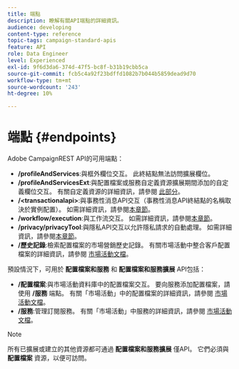 ```yaml
---
title: 端點
description: 瞭解有關API端點的詳細資訊。
audience: developing
content-type: reference
topic-tags: campaign-standard-apis
feature: API
role: Data Engineer
level: Experienced
exl-id: 9f6d3da6-374d-47f5-bc8f-b31b19cbb5ca
source-git-commit: fcb5c4a92f23bdffd1082b7b044b5859dead9d70
workflow-type: tm+mt
source-wordcount: '243'
ht-degree: 10%

---
```


# 端點 {#endpoints}

Adobe CampaignREST API的可用端點：

* **/profileAndServices**:與框外欄位交互。 此終結點無法訪問擴展欄位。
* **/profileAndServicesExt**:與配置檔案或服務自定義資源擴展期間添加的自定義欄位交互。 有關自定義資源的詳細資訊，請參閱 [此部分](../../api/using/custom-resources.md)。
* **/&lt;transactionalapi>**:與事務性消息API交互（事務性消息API終結點的名稱取決於實例配置）。 如需詳細資訊，請參閱[本章節](../../api/using/managing-transactional-messages.md)。
* **/workflow/execution**:與工作流交互。 如需詳細資訊，請參閱[本章節](../../api/using/controlling-a-workflow.md)。
* **/privacy/privacyTool**:與隱私API交互以允許隱私請求的自動處理。 如需詳細資訊，請參閱[本章節](../../api/using/creating-a-privacy-request.md)。
* **/歷史記錄**:檢索配置檔案的市場營銷歷史記錄。 有關市場活動中整合客戶配置檔案的詳細資訊，請參閱 [市場活動文檔](https://helpx.adobe.com/campaign/standard/audiences/using/integrated-customer-profile.html)。

預設情況下，可用於 **配置檔案和服務** 和 **配置檔案和服務擴展** API包括：

* **/配置檔案**:與市場活動資料庫中的配置檔案交互。 要向服務添加配置檔案，請使用 **/服務** 端點。 有關「市場活動」中的配置檔案的詳細資訊，請參閱 [市場活動文檔](https://helpx.adobe.com/campaign/standard/audiences/using/about-profiles.html)。
* **/服務**:管理訂閱服務。 有關「市場活動」中服務的詳細資訊，請參閱 [市場活動文檔](https://helpx.adobe.com/campaign/standard/audiences/using/creating-a-service.html)。

>[!NOTE]
>
>所有已擴展或建立的其他資源都可通過 **配置檔案和服務擴展** 僅API。 它們必須與 **配置檔案** 資源，以便可訪問。
